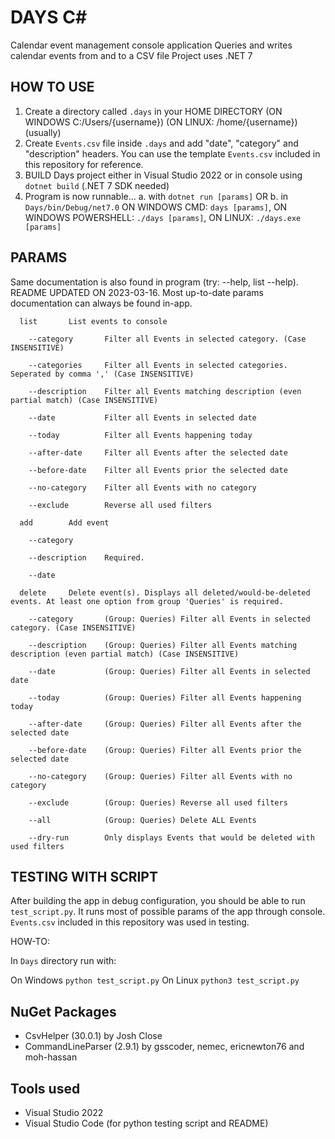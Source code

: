 # DAYS C#

Calendar event management console application
Queries and writes calendar events from and to a CSV file
Project uses .NET 7

## HOW TO USE

1. Create a directory called `.days` in your HOME DIRECTORY (ON WINDOWS C:/Users/{username}) (ON LINUX: /home/{username}) (usually)
2. Create `Events.csv` file inside `.days` and add "date", "category" and "description" headers. You can use the template `Events.csv` included in this repository for reference.
3. BUILD Days project either in Visual Studio 2022 or in console using `dotnet build` (.NET 7 SDK needed)
4. Program is now runnable...
   a. with `dotnet run [params]`
      OR
   b. in `Days/bin/Debug/net7.0` ON WINDOWS CMD: `days [params]`, ON WINDOWS POWERSHELL: `./days [params]`, ON LINUX: `./days.exe [params]`

## PARAMS

Same documentation is also found in program (try: --help, list --help).
README UPDATED ON 2023-03-16. Most up-to-date params documentation can always be found in-app.
```
  list       List events to console

    --category       Filter all Events in selected category. (Case INSENSITIVE)

    --categories     Filter all Events in selected categories. Seperated by comma ',' (Case INSENSITIVE)

    --description    Filter all Events matching description (even partial match) (Case INSENSITIVE)

    --date           Filter all Events in selected date

    --today          Filter all Events happening today

    --after-date     Filter all Events after the selected date

    --before-date    Filter all Events prior the selected date

    --no-category    Filter all Events with no category

    --exclude        Reverse all used filters

  add        Add event

    --category

    --description    Required.

    --date

  delete     Delete event(s). Displays all deleted/would-be-deleted events. At least one option from group 'Queries' is required.

    --category       (Group: Queries) Filter all Events in selected category. (Case INSENSITIVE)

    --description    (Group: Queries) Filter all Events matching description (even partial match) (Case INSENSITIVE)

    --date           (Group: Queries) Filter all Events in selected date

    --today          (Group: Queries) Filter all Events happening today

    --after-date     (Group: Queries) Filter all Events after the selected date

    --before-date    (Group: Queries) Filter all Events prior the selected date

    --no-category    (Group: Queries) Filter all Events with no category

    --exclude        (Group: Queries) Reverse all used filters

    --all            (Group: Queries) Delete ALL Events

    --dry-run        Only displays Events that would be deleted with used filters
```
## TESTING WITH SCRIPT

After building the app in debug configuration, you should be able to run `test_script.py`.
It runs most of possible params of the app through console.
`Events.csv` included in this repository was used in testing.

HOW-TO:

In `Days` directory run with:

On Windows `python test_script.py`
On Linux `python3 test_script.py`

## NuGet Packages

- CsvHelper (30.0.1) by Josh Close
- CommandLineParser (2.9.1) by gsscoder, nemec, ericnewton76 and moh-hassan

## Tools used

- Visual Studio 2022
- Visual Studio Code (for python testing script and README)

